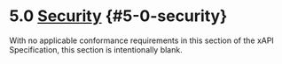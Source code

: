 # 5.0 [Security](https://github.com/adlnet/xAPI-Spec/blob/1.0.3/xAPI-Communication.md#security) {#5-0-security}

With no applicable conformance requirements in this section of the xAPI Specification, this section is intentionally blank.